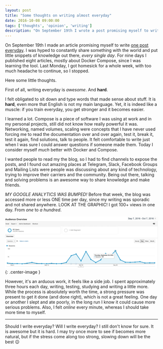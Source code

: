 ```yaml
---
layout: post
title: "Some thoughts on writing almost everyday"
date: 2016-10-08 09:00:00
tags: ['thoughts', 'opinion', 'writing']
description: "On September 19th I wrote a post promising myself to write one post everyday. I was at a hype to constantly share something with the world and put my share out there, every single day. In nine days I published eight articles, mostly about Docker Compose, since I was learning about that. Then I got homesick for a whole week, with too much headache to continue on doing that, and stopped :wink:"
---
```


On September 19th I made an article promising myself to write [one post everyday](http://deployeveryday.com/2016/09/19/one-post-every-day.html). I was hyped to constantly share something with the world and put little snippets of knowledge out there, *every single day*. For nine days I published eight articles, mostly about Docker Compose, since I was learning the tool. Last Monday, I got homesick for a whole week, with too much headache to continue, so I stopped. 

Here some little thoughts.

First of all, writing everyday is *awesome*. And **hard**.

I felt obligated to sit down and type words that made sense about stuff. It is **hard**, even more that English is not my main language. Yet, it is indeed like a muscle: if you train everyday, you get stronger and it becomes easier.

I learned a lot. Compose is a piece of software I was using at work and in my personal projects, still did not know how really powerful it was. Networking, named volumes, scaling were concepts that I have never used forcing me to read the documentation over and over again, test it, break it, test it again, find solutions, talk to people. It felt comfortable to write just when I was sure I could answer questions if someone made them. Today I consider myself *much* better with Docker and Compose.

I wanted people to read my the blog, so I had to find channels to expose the posts, and I found out amazing places at Telegram, Slack, Facebook Groups and Mailing Lists were people was discussing about any kind of technology, trying to improve their carriers and the community. Being out there, talking and solving problems is an awesome way to share knowledge and make friends.

*MY GOOGLE ANALYTICS WAS BUMPED!* Before that week, the blog was accessed more or less ONE time per day, since my writing was sporadic and not shared anywhere. LOOK AT THE GRAPHIC! I got 100+ views in one day. From *one* to *a hundred*.

![Blog Analytics](/img/blog_analytics.png){: .center-image }

However, it's an arduous work, it feels like a side job. I spent approximately three hours each day, writing, testing, studying and writing a little more. While the process is absolutely worth the time, a strong pressure was present to get it done (and done right), which is not a great feeling. One day or another I slept and ate poorly, in the long run I know it could cause more serious problems. Also, I felt *online* every minute, whereas I should take more time to myself.

---

Should I write everyday? Will I write everyday? I still don't know for sure. It is awesome but it is hard. I may try once more to see if becomes more natural, but if the stress come along too strong, slowing down will be the best :wink:
